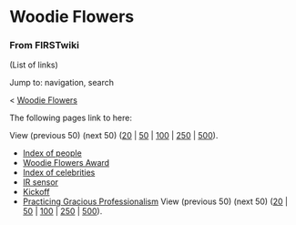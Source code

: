 # Woodie Flowers

### From FIRSTwiki

(List of links)

Jump to: navigation, search

&lt; [Woodie Flowers](/index.php?title=Woodie_Flowers&redirect=no "Woodie
Flowers" )  

The following pages link to here:

View (previous 50) (next 50)
([20](/index.php?title=Special:Whatlinkshere/Woodie_Flowers&limit=20&from=0
"Special:Whatlinkshere/Woodie Flowers" ) |
[50](/index.php?title=Special:Whatlinkshere/Woodie_Flowers&limit=50&from=0
"Special:Whatlinkshere/Woodie Flowers" ) |
[100](/index.php?title=Special:Whatlinkshere/Woodie_Flowers&limit=100&from=0
"Special:Whatlinkshere/Woodie Flowers" ) |
[250](/index.php?title=Special:Whatlinkshere/Woodie_Flowers&limit=250&from=0
"Special:Whatlinkshere/Woodie Flowers" ) |
[500](/index.php?title=Special:Whatlinkshere/Woodie_Flowers&limit=500&from=0
"Special:Whatlinkshere/Woodie Flowers" )).

  * [Index of people](/index.php/Index_of_people "Index of people" )
  * [Woodie Flowers Award](/index.php/Woodie_Flowers_Award "Woodie Flowers Award" )
  * [Index of celebrities](/index.php/Index_of_celebrities "Index of celebrities" )
  * [IR sensor](/index.php/IR_sensor "IR sensor" )
  * [Kickoff](/index.php/Kickoff "Kickoff" )
  * [Practicing Gracious Professionalism](/index.php/Practicing_Gracious_Professionalism "Practicing Gracious Professionalism" )
View (previous 50) (next 50)
([20](/index.php?title=Special:Whatlinkshere/Woodie_Flowers&limit=20&from=0
"Special:Whatlinkshere/Woodie Flowers" ) |
[50](/index.php?title=Special:Whatlinkshere/Woodie_Flowers&limit=50&from=0
"Special:Whatlinkshere/Woodie Flowers" ) |
[100](/index.php?title=Special:Whatlinkshere/Woodie_Flowers&limit=100&from=0
"Special:Whatlinkshere/Woodie Flowers" ) |
[250](/index.php?title=Special:Whatlinkshere/Woodie_Flowers&limit=250&from=0
"Special:Whatlinkshere/Woodie Flowers" ) |
[500](/index.php?title=Special:Whatlinkshere/Woodie_Flowers&limit=500&from=0
"Special:Whatlinkshere/Woodie Flowers" )).

